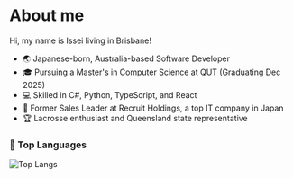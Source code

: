 # About me

Hi, my name is Issei living in Brisbane!

- 🌏 Japanese-born, Australia-based Software Developer
- 🎓 Pursuing a Master's in Computer Science at QUT (Graduating Dec 2025)
- 💻 Skilled in C#, Python, TypeScript, and React
- 🏢 Former Sales Leader at Recruit Holdings, a top IT company in Japan
- 🏆 Lacrosse enthusiast and Queensland state representative

### 📘 Top Languages
![Top Langs](https://github-readme-stats.vercel.app/api/top-langs/?username=IsseiToura&layout=donut&theme=dark&count_private=true)


